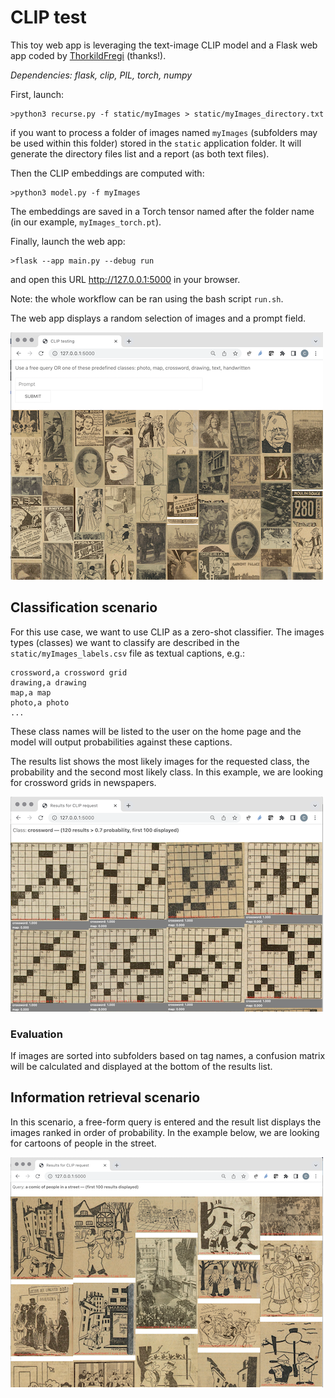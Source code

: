 # CLIP test

This toy web app is leveraging the text-image CLIP model and a Flask web app coded by [ThorkildFregi](https://github.com/ThorkildFregi/CLIP-model-website) (thanks!).

*Dependencies: flask, clip, PIL, torch, numpy*



First, launch:
```
>python3 recurse.py -f static/myImages > static/myImages_directory.txt
```
if you want to process a folder of images named ``myImages`` (subfolders may be used within this folder) stored in the ``static`` application folder. It will generate the directory files list and a report (as both text files).

Then the CLIP embeddings are computed with:
```
>python3 model.py -f myImages
```
The embeddings are saved in a Torch tensor named after the folder name (in our example, ``myImages_torch.pt``).

Finally, launch the web app:
```
>flask --app main.py --debug run
```
and open this URL http://127.0.0.1:5000 in your browser.

Note: the whole workflow can be ran using the bash script ``run.sh``.

The web app displays a random selection of images and a prompt field.

![The web app](screen/home.png)

## Classification scenario

For this use case, we want to use CLIP as a zero-shot classifier. The images types (classes) we want to classify are described in the ``static/myImages_labels.csv`` file as textual captions, e.g.:
```
crossword,a crossword grid
drawing,a drawing
map,a map
photo,a photo
...
```
These class names will be listed to the user on the home page and the model will output probabilities against these captions.

The results list shows the most likely images for the requested class, the probability and the second most likely class. In this example, we are looking for crossword grids in newspapers.

![Classification](screen/classify.png)

### Evaluation 
If images are sorted into subfolders based on tag names, a confusion matrix will be calculated and displayed at the bottom of the results list.

## Information retrieval scenario

In this scenario, a free-form query is entered and the result list displays the images ranked in order of probability. In the example below, we are looking for cartoons of people in the street.

![Classification](screen/CBIR.png)


